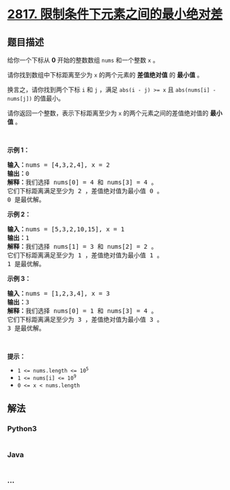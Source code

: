 # [2817. 限制条件下元素之间的最小绝对差](https://leetcode-cn.com/problems/minimum-absolute-difference-between-elements-with-constraint)

## 题目描述

<!-- 这里写题目描述 -->

<p>给你一个下标从 <strong>0</strong>&nbsp;开始的整数数组&nbsp;<code>nums</code>&nbsp;和一个整数&nbsp;<code>x</code>&nbsp;。</p>

<p>请你找到数组中下标距离至少为 <code>x</code>&nbsp;的两个元素的 <strong>差值绝对值</strong>&nbsp;的 <strong>最小值</strong>&nbsp;。</p>

<p>换言之，请你找到两个下标&nbsp;<code>i</code> 和&nbsp;<code>j</code>&nbsp;，满足&nbsp;<code>abs(i - j) &gt;= x</code> 且&nbsp;<code>abs(nums[i] - nums[j])</code>&nbsp;的值最小。</p>

<p>请你返回一个整数，表示下标距离至少为 <code>x</code>&nbsp;的两个元素之间的差值绝对值的 <strong>最小值</strong>&nbsp;。</p>

<p>&nbsp;</p>

<p><b>示例 1：</b></p>

<pre>
<b>输入：</b>nums = [4,3,2,4], x = 2
<b>输出：</b>0
<b>解释：</b>我们选择 nums[0] = 4 和 nums[3] = 4 。
它们下标距离满足至少为 2 ，差值绝对值为最小值 0 。
0 是最优解。
</pre>

<p><strong class="example">示例 2：</strong></p>

<pre>
<b>输入：</b>nums = [5,3,2,10,15], x = 1
<b>输出：</b>1
<b>解释：</b>我们选择 nums[1] = 3 和 nums[2] = 2 。
它们下标距离满足至少为 1 ，差值绝对值为最小值 1 。
1 是最优解。
</pre>

<p><strong class="example">示例 3：</strong></p>

<pre>
<b>输入：</b>nums = [1,2,3,4], x = 3
<b>输出：</b>3
<strong>解释：</strong>我们选择 nums[0] = 1 和 nums[3] = 4 。
它们下标距离满足至少为 3 ，差值绝对值为最小值 3 。
3 是最优解。
</pre>

<p>&nbsp;</p>

<p><strong>提示：</strong></p>

<ul>
	<li><code>1 &lt;= nums.length &lt;= 10<sup>5</sup></code></li>
	<li><code>1 &lt;= nums[i] &lt;= 10<sup>9</sup></code></li>
	<li><code>0 &lt;= x &lt; nums.length</code></li>
</ul>


## 解法

<!-- 这里可写通用的实现逻辑 -->

<!-- tabs:start -->

### **Python3**

<!-- 这里可写当前语言的特殊实现逻辑 -->

```python

```

### **Java**

<!-- 这里可写当前语言的特殊实现逻辑 -->

```java

```

### **...**

```

```

<!-- tabs:end -->
